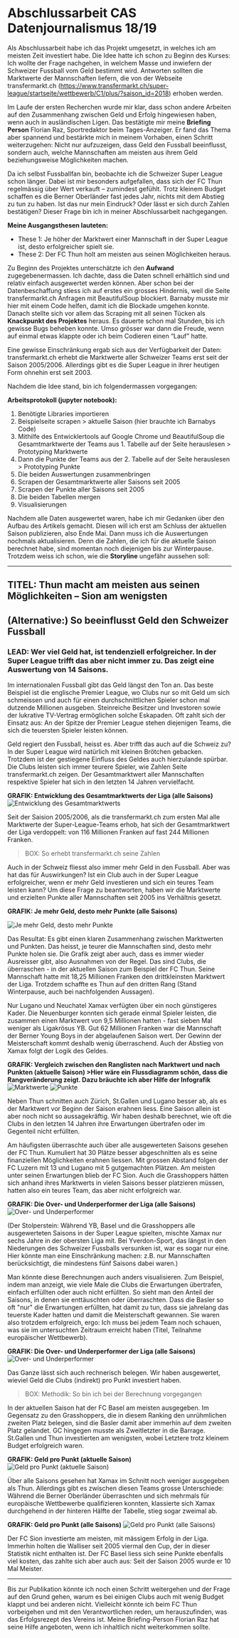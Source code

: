 # Abschlussarbeit CAS Datenjournalismus 18/19

Als Abschlussarbeit habe ich das Projekt umgesetzt, in welches ich am meisten Zeit investiert habe. Die Idee hatte ich schon zu Beginn des Kurses: Ich wollte der Frage nachgehen, in welchem Masse und inwiefern der Schweizer Fussball vom Geld bestimmt wird. Antworten sollten die Marktwerte der Mannschaften liefern, die von der Webseite transfermarkt.ch (https://www.transfermarkt.ch/super-league/startseite/wettbewerb/C1/plus/?saison_id=2018) erhoben werden.

Im Laufe der ersten Recherchen wurde mir klar, dass schon andere Arbeiten auf den Zusammenhang zwischen Geld und Erfolg hingewiesen haben, wenn auch in ausländischen Ligen. Das bestätigte mir meine **Briefing Person** Florian Raz, Sportredaktor beim Tages-Anzeiger. Er fand das Thema aber spannend und bestärkte mich in meinem Vorhaben, einen Schritt weiterzugehen: Nicht nur aufzuzeigen, dass Geld den Fussball beeinflusst, sondern auch, welche Mannschaften am meisten aus ihrem Geld beziehungsweise Möglichkeiten machen.

Da ich selbst Fussballfan bin, beobachte ich die Schweizer Super League schon länger. Dabei ist mir besonders aufgefallen, dass sich der FC Thun regelmässig über Wert verkauft – zumindest gefühlt. Trotz kleinem Budget schaffen es die Berner Oberländer fast jedes Jahr, nichts mit dem Abstieg zu tun zu haben. Ist das nur mein Eindruck? Oder lässt er sich durch Zahlen bestätigen? Dieser Frage bin ich in meiner Abschlussarbeit nachgegangen.

**Meine Ausgangsthesen lauteten:**
- These 1: Je höher der Marktwert einer Mannschaft in der Super League ist, desto erfolgreicher spielt sie.
- These 2: Der FC Thun holt am meisten aus seinen Möglichkeiten heraus.

Zu Beginn des Projektes unterschätzte ich den **Aufwand** zugegebenermassen. Ich dachte, dass die Daten schnell erhältlich sind und relativ einfach ausgewertet werden können. Aber schon bei der Datenbeschaffung stiess ich auf erstes ein grosses Hindernis, weil die Seite transfermarkt.ch Anfragen mit BeautifulSoup blockiert. Barnaby musste mir hier mit einem Code helfen, damit ich die Blockade umgehen konnte. Danach stellte sich vor allem das Scraping mit all seinen Tücken als **Knackpunkt des Projektes** heraus. Es dauerte schon mal Stunden, bis ich gewisse Bugs beheben konnte. Umso grösser war dann die Freude, wenn auf einmal etwas klappte oder ich beim Codieren einen “Lauf” hatte. 

Eine gewisse Einschränkung ergab sich aus der Verfügbarkeit der Daten: transfermarkt.ch erhebt die Marktwerte aller Schweizer Teams erst seit der Saison 2005/2006. Allerdings gibt es die Super League in ihrer heutigen Form ohnehin erst seit 2003.

Nachdem die Idee stand, bin ich folgendermassen vorgegangen:

**Arbeitsprotokoll (jupyter notebook):**
1. Benötigte Libraries importieren
2. Beispielseite scrapen > aktuelle Saison (hier brauchte ich Barnabys Code)
3. Mithilfe des Entwicklertools auf Google Chrome und BeautifulSoup die Gesamtmarktwerte der Teams aus 1. Tabelle auf der Seite herauslesen > Prototyping Marktwerte
4. Dann die Punkte der Teams aus der 2. Tabelle auf der Seite herauslesen > Prototyping Punkte
5. Die beiden Auswertungen zusammenbringen
6. Scrapen der Gesamtmarktwerte aller Saisons seit 2005
7. Scrapen der Punkte aller Saisons seit 2005
8. Die beiden Tabellen mergen
9. Visualisierungen

Nachdem alle Daten ausgewertet waren, habe ich mir Gedanken über den Aufbau des Artikels gemacht. Diesen will ich erst am Schluss der aktuellen Saison publizieren, also Ende Mai. Dann muss ich die Auswertungen nochmals aktualisieren. Denn die Zahlen, die ich für die aktuelle Saison berechnet habe, sind momentan noch diejenigen bis zur Winterpause. Trotzdem weiss ich schon, wie die **Storyline** ungefähr aussehen soll:

---------------------------------

## TITEL: Thun macht am meisten aus seinen Möglichkeiten – Sion am wenigsten
## (Alternative:) So beeinflusst Geld den Schweizer Fussball

### LEAD: Wer viel Geld hat, ist tendenziell erfolgreicher. In der Super League trifft das aber nicht immer zu. Das zeigt eine Auswertung von 14 Saisons.

Im internationalen Fussball gibt das Geld längst den Ton an. Das beste Beispiel ist die englische Premier League, wo Clubs nur so mit Geld um sich schmeissen und auch für einen durchschnittlichen Spieler schon mal dutzende Millionen ausgeben. Steinreiche Besitzer und Investoren sowie der lukrative TV-Vertrag ermöglichen solche Eskapaden. Oft zahlt sich der Einsatz aus: An der Spitze der Premier League stehen diejenigen Teams, die sich die teuersten Spieler leisten können.

Geld regiert den Fussball, heisst es. Aber trifft das auch auf die Schweiz zu? In der Super League wird natürlich mit kleinen Brötchen gebacken. Trotzdem ist der gestiegene Einfluss des Geldes auch hierzulande spürbar. Die Clubs leisten sich immer teurere Spieler, wie Zahlen Seite transfermarkt.ch zeigen. Der Gesamtmarktwert aller Mannschaften respektive Spieler hat sich in den letzten 14 Jahren vervielfacht.

**GRAFIK: Entwicklung des Gesamtmarktwerts der Liga (alle Saisons)**
![Entwicklung des Gesamtmarktwerts](https://github.com/yannickw3/Abschlussarbeit/blob/master/graphics/gesamtmarktwert.png "Entwicklung des Gesamtmarktwerts")

Seit der Saision 2005/2006, als die transfermarkt.ch zum ersten Mal alle Marktwerte der Super-League-Teams erhob, hat sich der Gesamtmarktwert der Liga verdoppelt: von 116 Millionen Franken auf fast 244 Millionen Franken. 

> BOX: So erhebt transfermarkt.ch seine Zahlen

Auch in der Schweiz fliesst also immer mehr Geld in den Fussball. Aber was hat das für Auswirkungen? Ist ein Club auch in der Super League erfolgreicher, wenn er mehr Geld investieren und sich ein teures Team leisten kann? Um diese Frage zu beantworten, haben wir die Marktwerte und erzielten Punkte aller Mannschaften seit 2005 ins Verhältnis gesetzt.

**GRAFIK: Je mehr Geld, desto mehr Punkte (alle Saisons)**

![Je mehr Geld, desto mehr Punkte](https://github.com/yannickw3/Abschlussarbeit/blob/master/graphics/regression_alle%20saisons.png "Je mehr Geld, desto mehr Punkte")

Das Resultat: Es gibt einen klaren Zusammenhang zwischen Marktwerten und Punkten. Das heisst, je teurer die Mannschaften sind, desto mehr Punkte holen sie. Die Grafik zeigt aber auch, dass es immer wieder Ausreisser gibt, also Ausnahmen von der Regel. Das sind Clubs, die überraschen - in der aktuellen Saison zum Beispiel der FC Thun. Seine Mannschaft hatte mit 18,25 Millionen Franken den drittkleinsten Marktwert der Liga. Trotzdem schaffte es Thun auf den dritten Rang (Stand Winterpause, auch bei nachfolgenden Aussagen).

Nur Lugano und Neuchatel Xamax verfügten über ein noch günstigeres Kader. Die Neuenburger konnten sich gerade einmal Spieler leisten, die zusammen einen Marktwert von 9,5 Millionen hatten - fast sieben Mal weniger als Ligakrösus YB. Gut 62 Millionen Franken war die Mannschaft der Berner Young Boys in der abgelaufenen Saison wert. Der Gewinn der Meisterschaft kommt deshalb wenig überraschend. Auch der Abstieg von Xamax folgt der Logik des Geldes.

**GRAFIK: Vergleich zwischen den Ranglisten nach Marktwert und nach Punkten (aktuelle Saison) >Hier wäre ein Flussdiagramm schön, dass die Rangveränderung zeigt. Dazu bräuchte ich aber Hilfe der Infografik**
![Marktwerte](https://github.com/yannickw3/Abschlussarbeit/blob/master/graphics/marktwerte.png "Marktwerte")
![Punkte](https://github.com/yannickw3/Abschlussarbeit/blob/master/graphics/punkte.png "Punkte")

Neben Thun schnitten auch Zürich, St.Gallen und Lugano besser ab, als es der Marktwert vor Beginn der Saison erahnen liess. Eine Saison allein ist aber noch nicht so aussagekräftig. Wir haben deshalb berechnet, wie oft die Clubs in den letzten 14 Jahren ihre Erwartungen übertrafen oder im Gegenteil nicht erfüllten.

Am häufigsten überraschte auch über alle ausgewerteten Saisons gesehen der FC Thun. Kumuliert hat 30 Plätze besser abgeschnitten als es seine finanziellen Möglichkeiten erahnen liessen. Mit grossen Abstand folgen der FC Luzern mit 13 und Lugano mit 5 gutgemachten Plätzen. Am meisten unter seinen Erwartungen blieb der FC Sion. Auch die Grasshoppers hätten sich anhand ihres Marktwerts in vielen Saisons besser platzieren müssen, hatten also ein teures Team, das aber nicht erfolgreich war.

**GRAFIK: Die Over- und Underperformer der Liga (alle Saisons)**
![Over- und Underperformer](https://github.com/yannickw3/Abschlussarbeit/blob/master/graphics/over_underperformer.png "Over- und Underperformer")

(Der Stolperstein: Während YB, Basel und die Grasshoppers alle ausgewerteten Saisons in der Super League spielten, mischte Xamax nur sechs Jahre in der obersten Liga mit. Bei Yverdon-Sport, das längst in den Niederungen des Schweizer Fussballs versunken ist, war es sogar nur eine. Hier könnte man eine Einschränkung machen: z.B. nur Mannschaften berücksichtigt, die mindestens fünf Saisons dabei waren.)

Man könnte diese Berechnungen auch anders visualisieren. Zum Beispiel, indem man anzeigt, wie viele Male die Clubs die Erwartungen übertrafen, einfach erfüllten oder auch nicht erfüllten. So sieht man den Anteil der Saisons, in denen sie enttäuschten oder überraschten. Dass die Basler so oft "nur" die Erwartungen erfüllten, hat damit zu tun, dass sie jahrelang das teuerste Kader hatten und damit die Meisterschaft gewannen. Sie waren also trotzdem erfolgreich, ergo: Ich muss bei jedem Team noch schauen, was sie im untersuchten Zeitraum erreicht haben (Titel, Teilnahme europäischer Wettbewerb).

**GRAFIK: Die Over- und Underperformer der Liga (alle Saisons)**
![Over- und Underperformer](https://github.com/yannickw3/Abschlussarbeit/blob/master/graphics/over_underperformer2.png "Over- und Underperformer")

Das Ganze lässt sich auch rechnerisch belegen. Wir haben ausgewertet, wieviel Geld die Clubs (indirekt) pro Punkt investiert haben. 

> BOX: Methodik: So bin ich bei der Berechnung vorgegangen

In der aktuellen Saison hat der FC Basel am meisten ausgegeben. Im Gegensatz zu den Grasshoppers, die in diesem Ranking den unrühmlichen zweiten Platz belegen, sind die Basler damit aber immerhin auf dem zweiten Platz gelandet. GC hingegen musste als Zweitletzter in die Barrage. St.Gallen und Thun investierten am wenigsten, wobei Letztere trotz kleinem Budget erfolgreich waren.

**GRAFIK: Geld pro Punkt (aktuelle Saison)**
![Geld pro Punkt (aktuelle Saison)](https://github.com/yannickw3/Abschlussarbeit/blob/master/graphics/geld_saison1819.png "Geld pro Punkt (aktuelle Saison)")

Über alle Saisons gesehen hat Xamax im Schnitt noch weniger ausgegeben als Thun. Allerdings gibt es zwischen diesen Teams grosse Unterschiede: Während die Berner Oberländer überraschten und sich mehrmals für europäische Wettbewerbe qualifizieren konnten, klassierte sich Xamax durchgehend in der hinteren Hälfte der Tabelle, stieg sogar zweimal ab. 

**GRAFIK: Geld pro Punkt (alle Saisons)**
![Geld pro Punkt (alle Saisons)](https://github.com/yannickw3/Abschlussarbeit/blob/master/graphics/geld_alle_saisons.png "Geld pro Punkt (alle Saisons)")

Der FC Sion investierte am meisten, mit mässigem Erfolg in der Liga. Immerhin holten die Walliser seit 2005 viermal den Cup, der in dieser Statistik nicht enthalten ist. Der FC Basel liess sich seine Punkte ebenfalls viel kosten, das zahlte sich aber auch aus: Seit der Saison 2005 wurde er 10 Mal Meister.

---------------------------------

Bis zur Publikation könnte ich noch einen Schritt weitergehen und der Frage auf den Grund gehen, warum es bei einigen Clubs auch mit wenig Budget klappt und bei anderen nicht. Vielleicht könnte ich beim FC Thun vorbeigehen und mit den Verantwortlichen reden, um herauszufinden, was das Erfolgsrezept des Vereins ist. Meine Briefing-Person Florian Raz hat seine Hilfe angeboten, wenn ich inhaltlich nicht weiterkommen sollte.
